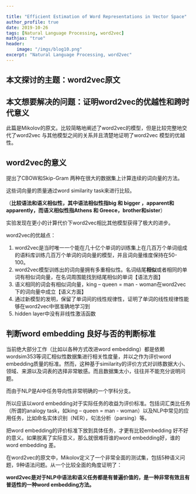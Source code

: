 ```yaml
---

title: "Efficient Estimation of Word Representations in Vector Space"
author_profile: true
date: 2019-10-26
tags: [Natural Language Processing, word2vec]
mathjax: "true"
header:
    image: "/imgs/blog10.png"
excerpt: "Natural Language Processing, word2vec"
---
```


## 本文探讨的主题：word2vec原文

## 本文想要解决的问题：证明word2vec的优越性和跨时代意义

此篇是Mikolov的原文。比较简略地阐述了word2vec的模型，但是比较完整地交代了word2vec 与其他模型之间的关系并且清楚地证明了word2vec 模型的优越性。

## word2vec的意义

提出了CBOW和Skip-Gram 两种在很大的数据集上计算连续的词向量的方法。

这些词向量的质量通过word similarity task来进行比较。

（**比较语法和语义相似性，其中语法相似性指big 和 bigger ，apparent和apparently，而语义相似性指Athens 和 Greece，brother和sister**）

实验发现在更小的计算代价下word2vec相比其他模型获得了极大的进步。

word2vec的优越点：

1. word2vec是当时唯一一个能在几十亿个单词的训练集上在几百万个单词组成的语料库训练几百万个单词的词向量的模型，并且词向量维度保持在50-100。
2. word2vec模型训练出的词向量拥有多重相似性。名词结尾**相似**或者相同的单词有相似词向量，在名词周围能找到结尾相似的单词【语法方面】
3. 语义相同的词会有相似词向量，king – queen = man - woman在word2vec下的词向量中成立【语义方面】
4. 通过新模型的发明，保留了单词间的线性规律性，证明了单词的线性规律性能够在word2vec中很准确地学习到
5. hidden layer中没有非线性激活函数

## 判断word embedding 良好与否的判断标准

当前绝大部分工作（比如以各种方式改进word embedding）都是依赖wordsim353等词汇相似性数据集进行相关性度量，并以之作为评价word embedding质量的标准。然而，这种基于similarity的评价方式对训练数据大小、领域、来源以及词表的选择非常敏感。而且数据集太小，往往并不能充分说明问题。

而由于NLP是AI中任务导向性非常明确的一个学科分支。

所以应该以word embedding对于实际任务的收益为评价标准。包括词汇类比任务（所谓的analogy task，如king – queen = man - woman）以及NLP中常见的应用任务，比如命名实体识别（NER），句法分析（parsing）等。

把word embedding的评价标准下放到具体任务，才更有比较embedding 好不好的意义。如果脱离了实际意义，那么就很难将谁的word embedding好，谁的word embedding 差。

在word2vec的原文中，Mikolov定义了一个非常全面的测试集，包括5种语义问题，9种语法问题。从一个比较全面的角度证明了：

**word2vec是对于NLP中语法和语义任务都是有普遍价值的，是一种非常有效且有普适性的一种word embedding方法。**





